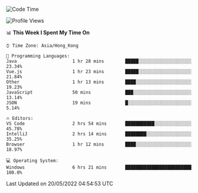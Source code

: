 <!--START_SECTION:waka-->
![Code Time](http://img.shields.io/badge/Code%20Time-13%20hrs%202%20mins-blue)

![Profile Views](http://img.shields.io/badge/Profile%20Views-626-blue)

📊 **This Week I Spent My Time On** 

```text
⌚︎ Time Zone: Asia/Hong_Kong

💬 Programming Languages: 
Java                     1 hr 28 mins        █████░░░░░░░░░░░░░░░░░░░░   23.34% 
Vue.js                   1 hr 23 mins        █████░░░░░░░░░░░░░░░░░░░░   21.84% 
Other                    1 hr 13 mins        ████░░░░░░░░░░░░░░░░░░░░░   19.23% 
JavaScript               50 mins             ███░░░░░░░░░░░░░░░░░░░░░░   13.14% 
JSON                     19 mins             █░░░░░░░░░░░░░░░░░░░░░░░░   5.14%

🔥 Editors: 
VS Code                  2 hrs 54 mins       ███████████░░░░░░░░░░░░░░   45.78% 
IntelliJ                 2 hrs 14 mins       ████████░░░░░░░░░░░░░░░░░   35.25% 
Browser                  1 hr 12 mins        ████░░░░░░░░░░░░░░░░░░░░░   18.97%

💻 Operating System: 
Windows                  6 hrs 21 mins       █████████████████████████   100.0%

```


 Last Updated on 20/05/2022 04:54:53 UTC
<!--END_SECTION:waka-->
